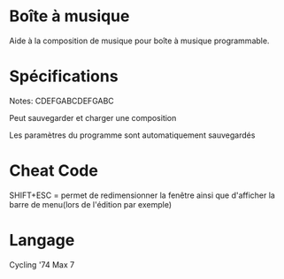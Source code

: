# Boîte à musique
Aide à la composition de musique pour boîte à musique programmable.

# Spécifications
Notes: CDEFGABCDEFGABC

Peut sauvegarder et charger une composition

Les paramètres du programme sont automatiquement sauvegardés

# Cheat Code
SHIFT+ESC = permet de redimensionner la fenêtre ainsi que d'afficher la barre de menu(lors de l'édition par exemple)

# Langage
Cycling '74 Max 7